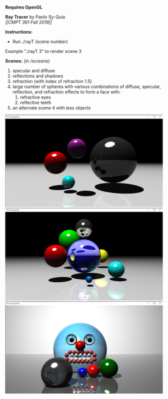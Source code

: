 **Requires OpenGL**

__Ray Tracer__ by Paolo Sy-Quia  
_||CMPT 361 Fall 2019||_

__Instructions:__
* Run ./rayT (scene number)

Example "./rayT 3" to render scene 3

__Scenes:__ _(in /screens)_  
1. specular and diffuse
2. reflections and shadows
3. refraction (with index of refraction 1.5)
4. large number of spheres with various combinations of diffuse, specular, reflection, and refraction effects to form a face with:
   1. refractive eyes
   1. reflective teeth
5. an alternate scene 4 with less objects

![GitHub Logo](screens/S2.jpg)
![GitHub Logo](screens/S4b.jpg)
![GitHub Logo](screens/S4.jpg)
